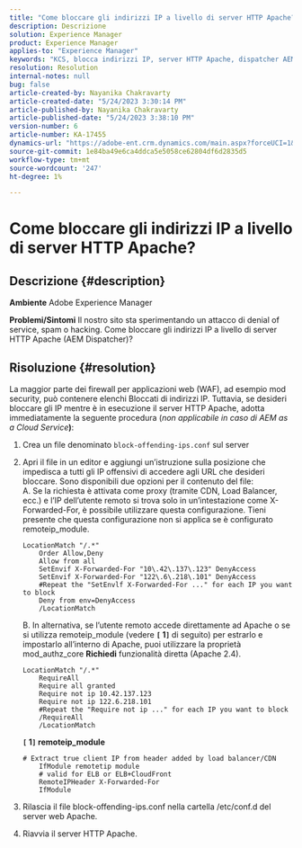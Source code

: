 ```yaml
---
title: "Come bloccare gli indirizzi IP a livello di server HTTP Apache?"
description: Descrizione
solution: Experience Manager
product: Experience Manager
applies-to: "Experience Manager"
keywords: "KCS, blocca indirizzi IP, server HTTP Apache, dispatcher AEM"
resolution: Resolution
internal-notes: null
bug: false
article-created-by: Nayanika Chakravarty
article-created-date: "5/24/2023 3:30:14 PM"
article-published-by: Nayanika Chakravarty
article-published-date: "5/24/2023 3:38:10 PM"
version-number: 6
article-number: KA-17455
dynamics-url: "https://adobe-ent.crm.dynamics.com/main.aspx?forceUCI=1&pagetype=entityrecord&etn=knowledgearticle&id=2365b1db-47fa-ed11-8849-6045bd006b3d"
source-git-commit: 1e84ba49e6ca4ddca5e5058ce62804df6d2835d5
workflow-type: tm+mt
source-wordcount: '247'
ht-degree: 1%

---
```


# Come bloccare gli indirizzi IP a livello di server HTTP Apache?

## Descrizione {#description}

<b>Ambiente</b>
Adobe Experience Manager


<b>Problemi/Sintomi</b>
Il nostro sito sta sperimentando un attacco di denial of service, spam o hacking. Come bloccare gli indirizzi IP a livello di server HTTP Apache (AEM Dispatcher)?


## Risoluzione {#resolution}


La maggior parte dei firewall per applicazioni web (WAF), ad esempio mod security, può contenere elenchi Bloccati di indirizzi IP. Tuttavia, se desideri bloccare gli IP mentre è in esecuzione il server HTTP Apache, adotta immediatamente la seguente procedura (*non applicabile in caso di AEM as a Cloud Service<b>*)</b>:

1. Crea un file denominato `block-offending-ips.conf` sul server
2. Apri il file in un editor e aggiungi un’istruzione sulla posizione che impedisca a tutti gli IP offensivi di accedere agli URL che desideri bloccare. Sono disponibili due opzioni per il contenuto del file:<br>    A. Se la richiesta è attivata come proxy (tramite CDN, Load Balancer, ecc.) e l’IP dell’utente remoto si trova solo in un’intestazione come X-Forwarded-For, è possibile utilizzare questa configurazione. Tieni presente che questa configurazione non si applica se è configurato remoteip_module.


   ```
   LocationMatch "/.*"
       Order Allow,Deny
       Allow from all
       SetEnvif X-Forwarded-For "10\.42\.137\.123" DenyAccess
       SetEnvif X-Forwarded-For "122\.6\.218\.101" DenyAccess
       #Repeat the "SetEnvlf X-Forwarded-For ..." for each IP you want to block
       Deny from env=DenyAccess
       /LocationMatch
   ```

   B. In alternativa, se l’utente remoto accede direttamente ad Apache o se si utilizza remoteip_module (vedere <b>`[` 1`]` </b> di seguito) per estrarlo e impostarlo all’interno di Apache, puoi utilizzare la proprietà mod_authz_core <b>Richiedi</b> funzionalità diretta (Apache 2.4).


   ```
   LocationMatch "/.*"
       RequireAll
       Require all granted
       Require not ip 10.42.137.123
       Require not ip 122.6.218.101
       #Repeat the "Require not ip ..." for each IP you want to block
       /RequireAll
       /LocationMatch
   ```


   <b>`[` 1`]`  remoteip_module</b>


   ```
   # Extract true client IP from header added by load balancer/CDN
       IfModule remotetip module
       # valid for ELB or ELB+CloudFront
       RemoteIPHeader X-Forwarded-For
       IfModule
   ```


3. Rilascia il file block-offending-ips.conf nella cartella /etc/conf.d del server web Apache.
4. Riavvia il server HTTP Apache.


